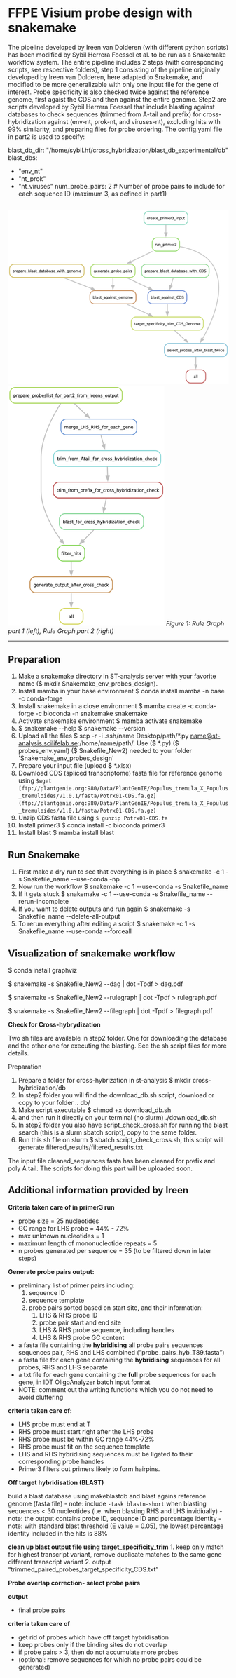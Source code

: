 # FFPE Visium probe design with snakemake
The pipeline developed by Ireen van Dolderen (with different python scripts) has been modified by Sybil Herrera Foessel et al. to be run as a Snakemake workflow system. The entire pipeline includes 2 steps (with corresponding scripts, see respective folders), step 1 consisting of the pipeline originally developed by Ireen van Dolderen, here adapted to Snakemake, and modified to be more generalizable with only one input file for the gene of interest. Probe specificity is also checked twice against the reference genome, first agaist the CDS and then against the entire genome. Step2 are scripts developed by Sybil Herrera Foessel that include blasting against databases to check sequences (trimmed from A-tail and prefix) for cross-hybridization against (env-nt, prok-nt, and viruses-nt), excluding hits with 99% similarity, and preparing files for probe ordering. The config.yaml file in part2 is used to specify: 

blast_db_dir: "/home/sybil.hf/cross_hybridization/blast_db_experimental/db"
blast_dbs:
  - "env_nt"
  - "nt_prok"
  - "nt_viruses"
num_probe_pairs: 2  # Number of probe pairs to include for each sequence ID (maximum 3, as defined in part1)

##
![Rule Graph part1](Step1/rulegraph_part1.png)
![Rule Graph part2](Step2/rulegraph_part2.png)
*Figure 1: Rule Graph part 1 (left), Rule Graph part 2 (right)*

---

## Preparation

1. Make a snakemake directory in ST-analysis server with your favorite name ($ mkdir Snakemake_env_probes_design).
2. Install mamba in your base environment $ conda install mamba -n base -c conda-forge
3. Install snakemake in a close environment $ mamba create -c conda-forge -c bioconda -n snakemake snakemake
4. Activate snakemake environment $ mamba activate snakemake
5. $ snakemake --help $ snakemake --version
6. Upload all the files $ scp -r -i .ssh/name Desktop/path/*.py name@st-analysis.scilifelab.se:/home/name/path/. Use ($ *.py) ($ probes_env.yaml) ($ Snakefile_New2) needed to your folder 'Snakemake_env_probes_design'
7. Prepare your input file (upload $ *.xlsx)
8. Download CDS (spliced transcriptome) fasta file for reference genome using `$wget [ftp://plantgenie.org:980/Data/PlantGenIE/Populus_tremula_X_Populus_tremuloides/v1.0.1/fasta/Potrx01-CDS.fa.gz](ftp://plantgenie.org:980/Data/PlantGenIE/Populus_tremula_X_Populus_tremuloides/v1.0.1/fasta/Potrx01-CDS.fa.gz)`
9. Unzip CDS fasta file using `$ gunzip Potrx01-CDS.fa`
10. Install primer3 $ conda install -c bioconda primer3
11. Install blast $ mamba install blast

## Run Snakemake
1. First make a dry run to see that everything is in place $ snakemake -c 1 -s Snakefile_name --use-conda -np
2. Now run the workflow $ snakemake -c 1 --use-conda -s Snakefile_name
3. If it gets stuck $ snakemake -c 1 --use-conda -s Snakefile_name --rerun-incomplete
4. If you want to delete outputs and run again $ snakemake -s Snakefile_name --delete-all-output
5. To rerun everything after editing a script $ snakemake -c 1 -s Snakefile_name --use-conda --forceall


## Visualization of snakemake workflow
$ conda install graphviz

$ snakemake -s Snakefile_New2 --dag | dot -Tpdf > dag.pdf

$ snakemake -s Snakefile_New2 --rulegraph | dot -Tpdf > rulegraph.pdf

$ snakemake -s Snakefile_New2 --filegraph | dot -Tpdf > filegraph.pdf


**Check for Cross-hybrydization**

Two sh files are available in step2 folder. One for downloading the database and the other one for executing the blasting. See the sh script files for more details. 

Preparation
1. Prepare a folder for cross-hybrization in st-analysis $ mkdir cross-hybridization/db
2. In step2 folder you will find the download_db.sh script, download or copy to your folder .. db/
3. Make script executable $ chmod +x download_db.sh
4. and then run it directly on your terminal (no slurm) 
./download_db.sh 
5. In step2 folder you also have script_check_cross.sh for running the blast search (this is a slurm sbatch script), copy to the same folder.
6. Run this sh file on slurm $ sbatch script_check_cross.sh, this script will generate filtered_results/filtered_results.txt

The input file cleaned_sequences.fasta has been cleaned for prefix and poly A tail. The scripts for doing this part will be uploaded soon.  


## Additional information provided by Ireen

**Criteria taken care of in primer3 run** 

- probe size = 25 nucleotides
- GC range for LHS probe = 44% - 72%
- max unknown nucleotides = 1
- maximum length of mononucleotide repeats = 5
- n probes generated per sequence = 35 (to be filtered down in later steps)


**Generate probe pairs output:** 

- preliminary list of primer pairs including:
    1. sequence ID 
    2. sequence template 
    3. probe pairs sorted based on start site, and their information: 
        1. LHS & RHS probe ID
        2. probe pair start and end site 
        3. LHS & RHS probe sequence, including handles 
        4. LHS & RHS probe GC content 
- a fasta file containing the ************************hybridising************************ all probe pairs sequences sequences pair, RHS and LHS combined (”probe_pairs_hyb_T89.fasta”)
- a fasta file for each gene containing the ************************hybridising************************ sequences for all probes, RHS and LHS separate
- a txt file for each gene containing the **********full********** probe sequences for each gene, in IDT OligoAnalyzer batch input format
- NOTE: comment out the writing functions which you do not need to avoid cluttering

**criteria taken care of:**

- LHS probe must end at T
- RHS probe must start right after the LHS probe
- RHS probe must be within GC range 44%-72%
- RHS probe must fit on the sequence template
- LHS and RHS hybridising sequences must be ligated to their corresponding probe handles
- Primer3 filters out primers likely to form hairpins.

**Off target hybridisation (BLAST)**

build a blast database using makeblastdb and blast agains reference genome (fasta file)
    - note: include `-task blastn-short` when blasting sequences < 30 nucleotides (i.e. when blasting RHS and LHS invidiually)
    - note: the output contains probe ID, sequence ID and percentage identity
    - note: with standard blast threshold (E value = 0.05), the lowest percentage identity included in the hits is 88%

**clean up blast output file using target_specificity_trim**
    1. keep only match for highest transcript variant, remove duplicate matches to the same gene different transcript variant 
    2. output “trimmed_paired_probes_target_specificity_CDS.txt” 

**Probe overlap correction- select probe pairs**

**output** 

- final probe pairs

**criteria taken care of**

- get rid of probes which have off target hybridisation
- keep probes only if the binding sites do not overlap
- if probe pairs > 3, then do not accumulate more probes
- (optional: remove sequences for which no probe pairs could be generated)



